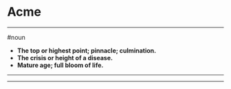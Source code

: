 # Acme
---
#noun
- **The top or highest point; pinnacle; culmination.**
- **The crisis or height of a disease.**
- **Mature age; full bloom of life.**
---
---
